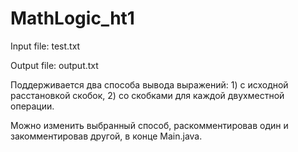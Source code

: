 # MathLogic_ht1
Input file: test.txt

Output file: output.txt

Поддерживается два способа вывода выражений: 1) с исходной расстановкой скобок, 2) со скобками для каждой двухместной операции.

Можно изменить выбранный способ, раскомментировав один и закомментировав другой, в конце Main.java.